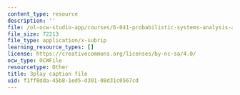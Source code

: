 ```yaml
---
content_type: resource
description: ''
file: /ol-ocw-studio-app/courses/6-041-probabilistic-systems-analysis-and-applied-probability-fall-2010/f1ff8dda45b81ed5d30108d31c0567cd_rYefUsYuEp0.srt
file_size: 72213
file_type: application/x-subrip
learning_resource_types: []
license: https://creativecommons.org/licenses/by-nc-sa/4.0/
ocw_type: OCWFile
resourcetype: Other
title: 3play caption file
uid: f1ff8dda-45b8-1ed5-d301-08d31c0567cd
---
```

